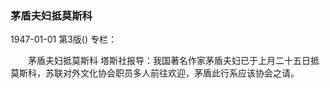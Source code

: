 ### 茅盾夫妇抵莫斯科

1947-01-01
第3版()
专栏：

　　茅盾夫妇抵莫斯科
    塔斯社报导：我国著名作家茅盾夫妇已于上月二十五日抵莫斯科，苏联对外文化协会职员多人前往欢迎，茅盾此行系应该协会之请。
